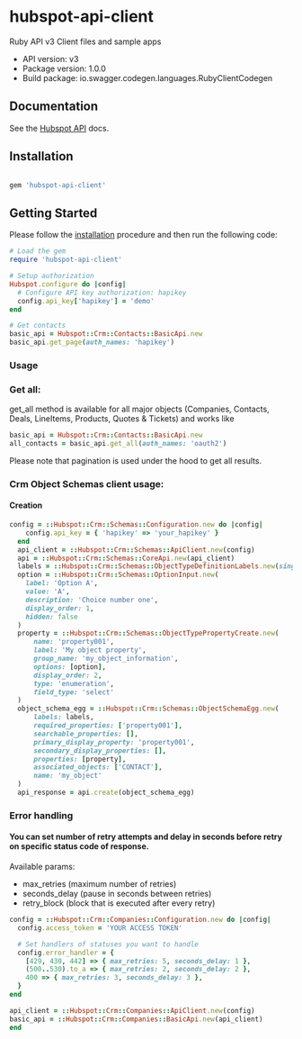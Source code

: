 # hubspot-api-client
Ruby API v3 Client files and sample apps

- API version: v3
- Package version: 1.0.0
- Build package: io.swagger.codegen.languages.RubyClientCodegen

## Documentation

See the [Hubspot API](https://www.rubydoc.info/github/HubSpot/hubspot-api-ruby/master) docs.

## Installation

```ruby

gem 'hubspot-api-client'

```

## Getting Started

Please follow the [installation](#installation) procedure and then run the following code:
```ruby
# Load the gem
require 'hubspot-api-client'

# Setup authorization
Hubspot.configure do |config|
  # Configure API key authorization: hapikey
  config.api_key['hapikey'] = 'demo'
end

# Get contacts
basic_api = Hubspot::Crm::Contacts::BasicApi.new
basic_api.get_page(auth_names: 'hapikey')

```

### Usage

### Get all:
get_all method is available for all major objects (Companies, Contacts, Deals, LineItems, Products, Quotes & Tickets) and works like

```ruby
basic_api = Hubspot::Crm::Contacts::BasicApi.new
all_contacts = basic_api.get_all(auth_names: 'oauth2')
```
Please note that pagination is used under the hood to get all results.


### Crm Object Schemas client usage:

#### Creation

```ruby
config = ::Hubspot::Crm::Schemas::Configuration.new do |config|
    config.api_key = { 'hapikey' => 'your_hapikey' }
  end
  api_client = ::Hubspot::Crm::Schemas::ApiClient.new(config)
  api = ::Hubspot::Crm::Schemas::CoreApi.new(api_client)
  labels = ::Hubspot::Crm::Schemas::ObjectTypeDefinitionLabels.new(singular: 'My object', plural: 'My objects')
  option = ::Hubspot::Crm::Schemas::OptionInput.new(
    label: 'Option A',
    value: 'A',
    description: 'Choice number one',
    display_order: 1,
    hidden: false
  )
  property = ::Hubspot::Crm::Schemas::ObjectTypePropertyCreate.new(
      name: 'property001',
      label: 'My object property',
      group_name: 'my_object_information',
      options: [option],
      display_order: 2,
      type: 'enumeration',
      field_type: 'select'
  )
  object_schema_egg = ::Hubspot::Crm::Schemas::ObjectSchemaEgg.new(
      labels: labels,
      required_properties: ['property001'],
      searchable_properties: [],
      primary_display_property: 'property001',
      secondary_display_properties: [],
      properties: [property],
      associated_objects: ['CONTACT'],
      name: 'my_object'
  )
  api_response = api.create(object_schema_egg)
```


### Error handling

#### You can set number of retry attempts and delay in seconds before retry on specific status code of response.

Available params:
  - max_retries (maximum number of retries)
  - seconds_delay (pause in seconds between retries)
  - retry_block (block that is executed after every retry)


```ruby
config = ::Hubspot::Crm::Companies::Configuration.new do |config|
  config.access_token = 'YOUR ACCESS TOKEN'

  # Set handlers of statuses you want to handle
  config.error_handler = {
    [429, 430, 442] => { max_retries: 5, seconds_delay: 1 },
    (500..530).to_a => { max_retries: 2, seconds_delay: 2 },
    400 => { max_retries: 3, seconds_delay: 3 },
  }
end

api_client = ::Hubspot::Crm::Companies::ApiClient.new(config)
basic_api = ::Hubspot::Crm::Companies::BasicApi.new(api_client)
end

```
